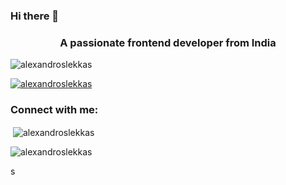 ### Hi there 👋

<!--
**alexandroslekkas/alexandroslekkas** is a ✨ _special_ ✨ repository because its `README.md` (this file) appears on your GitHub profile.

Here are some ideas to get you started:

- 🔭 I’m currently working on ...
- 🌱 I’m currently learning ...
- 👯 I’m looking to collaborate on ...
- 🤔 I’m looking for help with ...
- 💬 Ask me about ...
- 📫 How to reach me: ...
- 😄 Pronouns: ...
- ⚡ Fun fact: ...
-->

<h3 align="center">A passionate frontend developer from India</h3>

<p align="left"> <img src="https://komarev.com/ghpvc/?username=alexandroslekkas&label=Profile%20views&color=0e75b6&style=flat" alt="alexandroslekkas" /> </p>

<p align="left"> <a href="https://github.com/ryo-ma/github-profile-trophy"><img src="https://github-profile-trophy.vercel.app/?username=alexandroslekkas" alt="alexandroslekkas" /></a> </p>

<h3 align="left">Connect with me:</h3>
<p align="left">
</p>

<p>&nbsp;<img align="center" src="https://github-readme-stats.vercel.app/api?username=alexandroslekkas&show_icons=true&locale=en" alt="alexandroslekkas" /></p>

<p><img align="center" src="https://github-readme-streak-stats.herokuapp.com/?user=alexandroslekkas&" alt="alexandroslekkas" /></p>s

